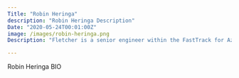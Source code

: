```yaml
---
Title: "Robin Heringa"
description: "Robin Heringa Description"
Date: "2020-05-24T00:01:00Z"
image: /images/robin-heringa.png
Description: "Fletcher is a senior engineer within the FastTrack for Azure team. He is a passionate cloud advocate and pretty much loves everything around the cloud and all of its supporting technologies."

---
```

Robin Heringa BIO